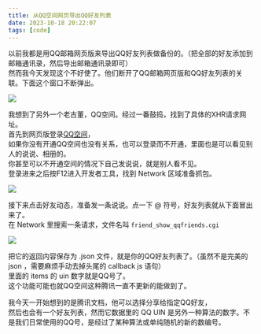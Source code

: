 ```yaml
---
title: 从QQ空间网页导出QQ好友列表
date: 2023-10-18 20:22:07
tags: [code]
---
```

以前我都是用QQ邮箱网页版来导出QQ好友列表做备份的。（把全部的好友添加到邮箱通讯录，然后导出邮箱通讯录即可）   
然而我今天发现这个不好使了。他们断开了QQ邮箱网页版和QQ好友列表的关联。下面这个窗口不断弹出。  

![](https://z1.ax1x.com/2023/10/18/piPvObV.png)  

我想到了另外一个老古董，QQ空间。经过一番鼓捣，找到了具体的XHR请求网址。  
首先到网页版登录[QQ空间](https://i.qq.com/)，  
如果你没有开通QQ空间也没有关系，也可以登录而不开通，里面也是可以看见别人的说说、相册的。  
你甚至可以不开通空间的情况下自己发说说，就是别人看不见。  
登录进来之后按F12进入开发者工具，找到 Network 区域准备抓包。  

![](https://z1.ax1x.com/2023/10/18/piPvvUU.png)   

接下来点击好友动态，准备发一条说说。点一下 @ 符号，好友列表就从下面冒出来了。  
在 Network 里搜索一条请求，文件名叫 `friend_show_qqfriends.cgi`    

![](https://z1.ax1x.com/2023/10/18/piPvx5F.png)   

把它的返回内容保存为 .json 文件，就是你的QQ好友列表了。（虽然不是完美的 json ，需要麻烦手动去掉头尾的 callback js 语句）  
里面的 items 的 uin 数字就是QQ号了。  
这个功能可能也就QQ空间这种腾讯一直不更新的能做到了。   

我今天一开始想到的是腾讯文档，他可以选择分享给指定QQ好友，  
然后也会有一个好友列表，然而它数据里的 QQ UIN 是另外一种算法的数字。不是我们日常使用的QQ号，是经过了某种算法或单纯随机的新的数编号。   
